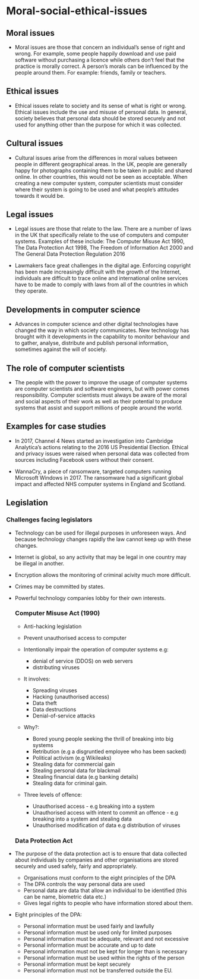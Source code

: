 # Moral-social-ethical-issues

## Moral issues

- Moral issues are those that concern an individual’s sense of right and wrong. For example, 
some people happily download and use paid software without purchasing a licence while
others don’t feel that the practice is morally correct. A person’s morals can be influenced 
by the people around them. For example: friends, family or teachers.

## Ethical issues

- Ethical issues relate to society and its sense of what is right or wrong. Ethical issues 
include the use and misuse of personal data. In general, society believes that personal
data should be stored securely and not used for anything other than the purpose for which
it was collected. 

## Cultural issues

- Cultural issues arise from the differences in moral values between people in different 
geographical areas. In the UK, people are generally happy for photographs containing
them to be taken in public and shared online. In other countries, this would not be seen as 
acceptable. When creating a new computer system, computer scientists must consider
where their system is going to be used and what people’s attitudes towards it would be.

## Legal issues

- Legal issues are those that relate to the law. There are a number of laws in the UK that 
specifically relate to the use of computers and computer systems. Examples of these
include: The Computer Misuse Act 1990, The Data Protection Act 1998, The Freedom of
Information Act 2000 and The General Data Protection Regulation 2016

- Lawmakers face great challenges in the digital age. Enforcing copyright has been made 
increasingly difficult with the growth of the Internet, individuals are difficult to trace online
and international online services have to be made to comply with laws from all of the
countries in which they operate.

## Developments in computer science

- Advances in computer science and other digital technologies have changed the way in 
which society communicates. New technology has brought with it developments in the 
capability to monitor behaviour and to gather, analyse, distribute and publish personal
information, sometimes against the will of society. 


## The role of computer scientists

- The people with the power to improve the usage of computer systems are computer 
scientists and software engineers, but with power comes responsibility. Computer 
scientists must always be aware of the moral and social aspects of their work as well as
their potential to produce systems that assist and support millions of people around the
world.

## Examples for case studies

- In 2017, Channel 4 News started an investigation into Cambridge Analytica’s actions
relating to the 2016 US Presidential Election. Ethical and privacy issues were raised when
personal data was collected from sources including Facebook users without their consent.

- WannaCry, a piece of ransomware, targeted computers running Microsoft Windows in 2017. The ransomware had a significant global impact and affected NHS computer systems in England and Scotland.

## Legislation

### Challenges facing legislators 

- Technology can be used for illegal purposes in unforeseen ways. And because technology changes rapidly the law cannot keep up with these changes.
- Internet is global, so any activity that may be legal in one country may be illegal in another.
- Encryption allows the monitoring of criminal acivity much more difficult.
- Crimes may be committed by states.
- Powerful technology companies lobby for their own interests.

  ### Computer Misuse Act (1990)

  - Anti-hacking legislation
  - Prevent unauthorised access to computer
  - Intentionally impair the operation of computer systems e.g:
    - denial of service (DDOS) on web servers
    - distributing viruses

  - It involves:
    - Spreading viruses
    - Hacking (unauthorised access)
    - Data theft
    - Data destructions
    - Denial-of-service attacks
   
  - Why?:
    - Bored young people seeking the thrill of breaking into big systems
    - Retribution (e.g a disgruntled employee who has been sacked)
    - Political activism (e.g Wikileaks)
    - Stealing data for commercial gain
    - Stealing personal data for blackmail
    - Stealing financial data (e.g banking details)
    - Stealing data for criminal gain.

  - Three levels of offence:
    - Unauthorised access - e.g breaking into a system
    - Unauthorised access with intent to commit an offence - e.g breaking into a system and stealing data
    - Unauthorised modification of data e.g distribution of viruses
   
  ### Data Protection Act

- The purpose of the data protection act is to ensure that data collected about individuals by companies and other organisations are stored securely and used safely, fairly and appropriately.

  - Organisations must conform to the eight principles of the DPA
  - The DPA controls the way personal data are used
  - Personal data are data that allow an individual to be identified (this can be name, biometric data etc.)
  - Gives legal rights to people who have information stored about them.

- Eight principles of the DPA:
  - Personal information must be used fairly and lawfully
  - Personal information must be used only for limited purposes
  - Personal information must be adequate, relevant and not excessive
  - Personal information must be accurate and up to date
  - Personal information must not be kept for longer than is necessary
  - Personal information must be used within the rights of the person
  - Personal information must be kept securely
  - Personal information must not be transferred outside the EU.

